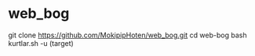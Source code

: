 # web_bog
git clone https://github.com/MokipipHoten/web_bog.git
cd web-bog
bash kurtlar.sh -u (target)
